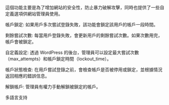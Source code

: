 這個功能主要是為了增加網站的安全性，防止暴力破解攻擊，同時也提供了一些自定義選項供網站管理員使用。

帳戶鎖定: 如果用戶多次嘗試登錄失敗，該功能會鎖定該用戶的帳戶一段時間。

剩餘嘗試次數: 每當用戶登錄失敗，會更新用戶的剩餘嘗試次數。如果次數用完，帳戶會被鎖定。

自定義設定: 透過 WordPress 的後台，管理員可以設定最大嘗試次數（max_attempts）和帳戶鎖定時間（lockout_time）。

帳戶狀態檢查: 在用戶嘗試登錄之前，會檢查帳戶是否被停用或鎖定，並根據情況返回相應的錯誤信息。

解鎖帳戶: 管理員有權力手動解鎖被鎖定的帳戶。

多語言支持
